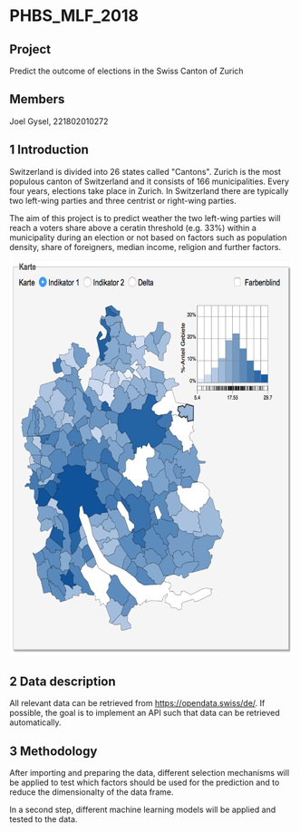 # PHBS_MLF_2018

## Project
Predict the outcome of elections in the Swiss Canton of Zurich 

## Members
Joel Gysel, 221802010272

## 1 Introduction 
Switzerland is divided into 26 states called "Cantons". Zurich is the most populous canton of Switzerland and it consists of 166 municipalities. Every four years, elections take place in Zurich. In Switzerland there are typically two left-wing parties and three centrist or right-wing parties. 

The aim of this project is to predict weather the two left-wing parties will reach a voters share above a ceratin threshold (e.g. 33%) within a municipality during an election or not based on factors such as population density, share of foreigners, median income, religion and further factors. 

<img src="zurich_sp_1995.png" width="500" height="700">

## 2 Data description
All relevant data can be retrieved from https://opendata.swiss/de/. If possible, the goal is to implement an API such that data can be retrieved automatically. 

## 3 Methodology 
After importing and preparing the data, different selection mechanisms will be applied to test which factors should be used for the prediction and to reduce the dimensionalty of the data frame. 

In a second step, different machine learning models will be applied and tested to the data. 
